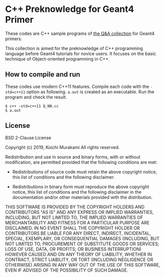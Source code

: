 # C++ Preknowledge for Geant4 Primer

These codes are C++ sample programs of
[the Q&A collection](https://wiki.kek.jp/x/Rwxj) for Geant4 primers.

This collection is aimed for the preknowledge of C++ programming
language before Geant4 tutorials for novice users.
It focuses on the basic technique of Object-oriented programming in C++.


## How to compile and run
These codes use modern C++11 features.
Compile each code with the `-std=c++11` option as following.
`a.out` is created as an executable. Run the program and check the result.

~~~~
$ c++ -std=c++11 Q_NN.cc
$ a.out
~~~~

## License
BSD 2-Clause License

Copyright (c) 2019, Koichi Murakami
All rights reserved.

Redistribution and use in source and binary forms, with or without
modification, are permitted provided that the following conditions are met:

* Redistributions of source code must retain the above copyright notice, this
  list of conditions and the following disclaimer.

* Redistributions in binary form must reproduce the above copyright notice,
  this list of conditions and the following disclaimer in the documentation
  and/or other materials provided with the distribution.

THIS SOFTWARE IS PROVIDED BY THE COPYRIGHT HOLDERS AND CONTRIBUTORS "AS IS"
AND ANY EXPRESS OR IMPLIED WARRANTIES, INCLUDING, BUT NOT LIMITED TO, THE
IMPLIED WARRANTIES OF MERCHANTABILITY AND FITNESS FOR A PARTICULAR PURPOSE ARE
DISCLAIMED. IN NO EVENT SHALL THE COPYRIGHT HOLDER OR CONTRIBUTORS BE LIABLE
FOR ANY DIRECT, INDIRECT, INCIDENTAL, SPECIAL, EXEMPLARY, OR CONSEQUENTIAL
DAMAGES (INCLUDING, BUT NOT LIMITED TO, PROCUREMENT OF SUBSTITUTE GOODS OR
SERVICES; LOSS OF USE, DATA, OR PROFITS; OR BUSINESS INTERRUPTION) HOWEVER
CAUSED AND ON ANY THEORY OF LIABILITY, WHETHER IN CONTRACT, STRICT LIABILITY,
OR TORT (INCLUDING NEGLIGENCE OR OTHERWISE) ARISING IN ANY WAY OUT OF THE USE
OF THIS SOFTWARE, EVEN IF ADVISED OF THE POSSIBILITY OF SUCH DAMAGE.
